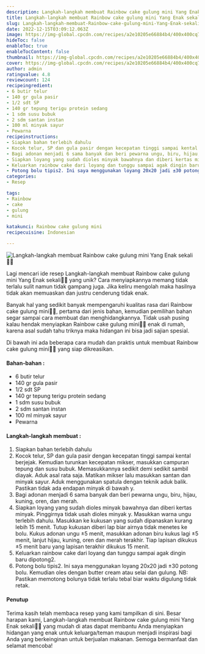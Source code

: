 ```yaml
---
description: Langkah-langkah membuat Rainbow cake gulung mini Yang Enak sekali"
title: Langkah-langkah membuat Rainbow cake gulung mini Yang Enak sekali
slug: Langkah-langkah-membuat-Rainbow-cake-gulung-mini-Yang-Enak-sekali
date: 2022-12-15T03:09:12.063Z
image: https://img-global.cpcdn.com/recipes/a2e10205e66884b4/400x400cq70/photo.jpg
hideToc: false
enableToc: true
enableTocContent: false
thumbnail: https://img-global.cpcdn.com/recipes/a2e10205e66884b4/400x400cq70/photo.jpg
cover: https://img-global.cpcdn.com/recipes/a2e10205e66884b4/400x400cq70/photo.jpg
author: admin
ratingvalue: 4.8
reviewcount: 124
recipeingredient:
- 6 butir telur
- 140 gr gula pasir
- 1/2 sdt SP
- 140 gr tepung terigu protein sedang
- 1 sdm susu bubuk
- 2 sdm santan instan
- 100 ml minyak sayur
- Pewarna
recipeinstructions:
- Siapkan bahan terlebih dahulu
- Kocok telur, SP dan gula pasir dengan kecepatan tinggi sampai kental berjejak. Kemudian turunkan kecepatan mikser, masukkan campuran tepung dan susu bubuk. Memasukkannya sedikit demi sedikit sambil diayak. Aduk asal rata saja. Matikan mikser lalu masukkan santan dan minyak sayur. Aduk menggunakan spatula dengan teknik aduk balik. Pastikan tidak ada endapan minyak di bawah y.
- Bagi adonan menjadi 6 sama banyak dan beri pewarna ungu, biru, hijau, kuning, oren, dan merah.
- Siapkan loyang yang sudah dioles minyak bawahnya dan diberi kertas minyak. Pinggirnya tidak usah dioles minyak y. Masukkan warna ungu terlebih dahulu. Masukkan ke kukusan yang sudah dipanaskan kurang lebih 15 menit. Tutup kukusan diberi lap biar airnya tidak menetes ke bolu. Kukus adonan ungu ±5 menit, masukkan adonan biru kukus lagi ±5 menit, lanjut hijau, kuning, oren dan merah terakhir. Tiap lapisan dikukus ±5 menit baru yang lapisan terakhir dikukus 15 menit.
- Keluarkan rainbow cake dari loyang dan tunggu sampai agak dingin baru dipotong2.
- Potong bolu tipis2. Ini saya menggunakan loyang 20x20 jadi ±30 potong bolu. Kemudian oles dengan butter cream atau selai dan gulung. NB: Pastikan memotong bolunya tidak terlalu tebal biar waktu digulung tidak retak.
categories:
- Resep

tags:
- Rainbow
- cake
- gulung
- mini

katakunci: Rainbow cake gulung mini
recipecuisine: Indonesian

---
```


![Langkah-langkah membuat Rainbow cake gulung mini Yang Enak sekali👩‍🍳](https://img-global.cpcdn.com/recipes/a2e10205e66884b4/400x400cq70/photo.jpg)

Lagi mencari ide resep Langkah-langkah membuat Rainbow cake gulung mini Yang Enak sekali👩‍🍳 yang unik? Cara menyiapkannya memang tidak terlalu sulit namun tidak gampang juga. Jika keliru mengolah maka hasilnya tidak akan memuaskan dan justru cenderung tidak enak.

Banyak hal yang sedikit banyak mempengaruhi kualitas rasa dari Rainbow cake gulung mini👩‍🍳, pertama dari jenis bahan, kemudian pemilihan bahan segar sampai cara membuat dan menghidangkannya. Tidak usah pusing kalau hendak menyiapkan Rainbow cake gulung mini👩‍🍳 enak di rumah, karena asal sudah tahu triknya maka hidangan ini bisa jadi sajian spesial.

Di bawah ini ada beberapa cara mudah dan praktis untuk membuat Rainbow cake gulung mini👩‍🍳 yang siap dikreasikan.

<!--inarticleads1-->

#### Bahan-bahan :

- 6 butir telur
- 140 gr gula pasir
- 1/2 sdt SP
- 140 gr tepung terigu protein sedang
- 1 sdm susu bubuk
- 2 sdm santan instan
- 100 ml minyak sayur
- Pewarna

<!--inarticleads2-->

#### Langkah-langkah membuat :

1. Siapkan bahan terlebih dahulu
1. Kocok telur, SP dan gula pasir dengan kecepatan tinggi sampai kental berjejak. Kemudian turunkan kecepatan mikser, masukkan campuran tepung dan susu bubuk. Memasukkannya sedikit demi sedikit sambil diayak. Aduk asal rata saja. Matikan mikser lalu masukkan santan dan minyak sayur. Aduk menggunakan spatula dengan teknik aduk balik. Pastikan tidak ada endapan minyak di bawah y.
1. Bagi adonan menjadi 6 sama banyak dan beri pewarna ungu, biru, hijau, kuning, oren, dan merah.
1. Siapkan loyang yang sudah dioles minyak bawahnya dan diberi kertas minyak. Pinggirnya tidak usah dioles minyak y. Masukkan warna ungu terlebih dahulu. Masukkan ke kukusan yang sudah dipanaskan kurang lebih 15 menit. Tutup kukusan diberi lap biar airnya tidak menetes ke bolu. Kukus adonan ungu ±5 menit, masukkan adonan biru kukus lagi ±5 menit, lanjut hijau, kuning, oren dan merah terakhir. Tiap lapisan dikukus ±5 menit baru yang lapisan terakhir dikukus 15 menit.
1. Keluarkan rainbow cake dari loyang dan tunggu sampai agak dingin baru dipotong2.
1. Potong bolu tipis2. Ini saya menggunakan loyang 20x20 jadi ±30 potong bolu. Kemudian oles dengan butter cream atau selai dan gulung. NB: Pastikan memotong bolunya tidak terlalu tebal biar waktu digulung tidak retak.

#### Penutup

Terima kasih telah membaca resep yang kami tampilkan di sini. Besar harapan kami, Langkah-langkah membuat Rainbow cake gulung mini Yang Enak sekali👩‍🍳 yang mudah di atas dapat membantu Anda menyiapkan hidangan yang enak untuk keluarga/teman maupun menjadi inspirasi bagi Anda yang berkeinginan untuk berjualan makanan. Semoga bermanfaat dan selamat mencoba!
